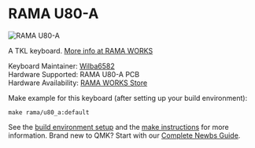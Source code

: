 # RAMA U80-A

![RAMA U80-A](https://something.com/something.jpg)

A TKL keyboard. [More info at RAMA WORKS](https://rama.works/#/tkl-a/)

Keyboard Maintainer: [Wilba6582](https://github.com/Wilba6582)  
Hardware Supported: RAMA U80-A PCB  
Hardware Availability: [RAMA WORKS Store](https://ramaworks.store/)

Make example for this keyboard (after setting up your build environment):

    make rama/u80_a:default

See the [build environment setup](https://docs.qmk.fm/#/getting_started_build_tools) and the [make instructions](https://docs.qmk.fm/#/getting_started_make_guide) for more information. Brand new to QMK? Start with our [Complete Newbs Guide](https://docs.qmk.fm/#/newbs).
